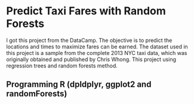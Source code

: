 # Predict Taxi Fares with Random Forests
I got this project from the DataCamp. The objective is to predict the locations and times to maximize fares can be earned. The dataset used in this project is a sample from the complete 2013 NYC taxi data, which was originally obtained and published by Chris Whong. This project using regression trees and random forests method.
## Programming R (dpldplyr, ggplot2 and randomForests)
